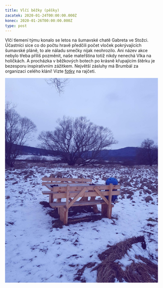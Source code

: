 ```yaml
---
title: Vlčí běžky (pěšky)
zacatek: 2020-01-24T00:00:00.000Z
konec: 2020-01-26T00:00:00.000Z
type: post
---
```

Vlčí tlemení týmu konalo se letos na šumavské chatě Gabreta ve Stožci. Účastníci sice co do počtu hravě předčili počet vloček pokrývajících šumavské pláně, to ale náladu smečky nijak neohrozilo. Ani název akce nebylo třeba příliš pozměnit, naše mateřština totiž nikdy nenechá Vlka na holičkách. A procházka v běžkových botech po krásně křupajícím štěrku je bezesporu inspirativním zážitkem. Největší zásluhy má Brumbál za organizaci celého klání! Vizte [fotky](https://eu.zonerama.com/vlci-keblany/1303470?secret=R29V8G02MMYv0gPl94klH1g49&count=46) na rajčeti.

![](20200126_151015.jpg)